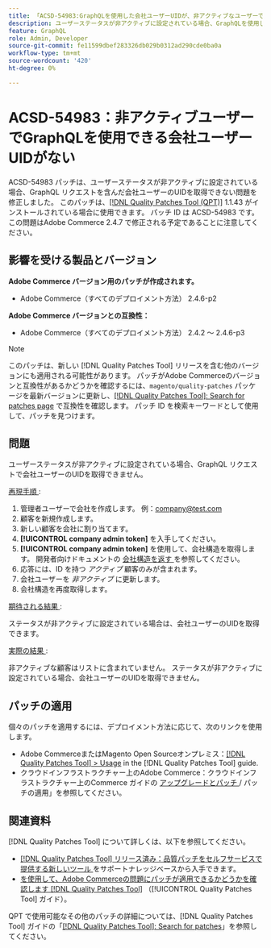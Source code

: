 ```yaml
---
title: 「ACSD-54983:GraphQLを使用した会社ユーザーUIDが、非アクティブなユーザーでは使用できない」
description: ユーザーステータスが非アクティブに設定されている場合、GraphQLを使用して会社のユーザーUID リクエストを取得できないAdobe Commerceの問題を修正するために ACSD-54983 パッチを適用します。
feature: GraphQL
role: Admin, Developer
source-git-commit: fe11599dbef283326db029b0312ad290cde0ba0a
workflow-type: tm+mt
source-wordcount: '420'
ht-degree: 0%

---
```


# ACSD-54983：非アクティブユーザーでGraphQLを使用できる会社ユーザーUIDがない

ACSD-54983 パッチは、ユーザーステータスが非アクティブに設定されている場合、GraphQL リクエストを含んだ会社ユーザーのUIDを取得できない問題を修正しました。 このパッチは、[[!DNL Quality Patches Tool (QPT)]](https://experienceleague.adobe.com/ja/docs/commerce-knowledge-base/kb/announcements/commerce-announcements/magento-quality-patches-released-new-tool-to-self-serve-quality-patches) 1.1.43 がインストールされている場合に使用できます。 パッチ ID は ACSD-54983 です。 この問題はAdobe Commerce 2.4.7 で修正される予定であることに注意してください。

## 影響を受ける製品とバージョン

**Adobe Commerce バージョン用のパッチが作成されます。**

* Adobe Commerce（すべてのデプロイメント方法） 2.4.6-p2

**Adobe Commerce バージョンとの互換性：**

* Adobe Commerce（すべてのデプロイメント方法） 2.4.2 ～ 2.4.6-p3

>[!NOTE]
>
>このパッチは、新しい [!DNL Quality Patches Tool] リリースを含む他のバージョンにも適用される可能性があります。 パッチがAdobe Commerceのバージョンと互換性があるかどうかを確認するには、`magento/quality-patches` パッケージを最新バージョンに更新し、[[!DNL Quality Patches Tool]: Search for patches page](https://experienceleague.adobe.com/tools/commerce-quality-patches/index.html?lang=ja) で互換性を確認します。 パッチ ID を検索キーワードとして使用して、パッチを見つけます。

## 問題

ユーザーステータスが非アクティブに設定されている場合、GraphQL リクエストで会社ユーザーのUIDを取得できません。

<u> 再現手順 </u>:

1. 管理者ユーザーで会社を作成します。 例：company@test.com
1. 顧客を新規作成します。
1. 新しい顧客を会社に割り当てます。
1. **[!UICONTROL company admin token]** を入手してください。
1. **[!UICONTROL company admin token]** を使用して、会社構造を取得します。 開発者向けドキュメントの [ 会社構造を返す ](https://developer.adobe.com/commerce/webapi/graphql/schema/b2b/company/queries/company/#return-the-company-structure) を参照してください。
1. 応答には、ID を持つ *アクティブ* 顧客のみが含まれます。
1. 会社ユーザーを *非アクティブ* に更新します。
1. 会社構造を再度取得します。

<u> 期待される結果 </u>:

ステータスが非アクティブに設定されている場合は、会社ユーザーのUIDを取得できます。

<u> 実際の結果 </u>:

非アクティブな顧客はリストに含まれていません。 ステータスが非アクティブに設定されている場合、会社ユーザーのUIDを取得できません。

## パッチの適用

個々のパッチを適用するには、デプロイメント方法に応じて、次のリンクを使用します。

* Adobe CommerceまたはMagento Open Sourceオンプレミス：[[!DNL Quality Patches Tool] > Usage](/help/tools/quality-patches-tool/usage.md) in the [!DNL Quality Patches Tool] guide.
* クラウドインフラストラクチャー上のAdobe Commerce：クラウドインフラストラクチャー上のCommerce ガイドの [ アップグレードとパッチ ](https://experienceleague.adobe.com/docs/commerce-cloud-service/user-guide/develop/upgrade/apply-patches.html?lang=ja)/ パッチの適用」を参照してください。

## 関連資料

[!DNL Quality Patches Tool] について詳しくは、以下を参照してください。

* [[!DNL Quality Patches Tool]  リリース済み：品質パッチをセルフサービスで提供する新しいツール ](https://experienceleague.adobe.com/ja/docs/commerce-knowledge-base/kb/announcements/commerce-announcements/magento-quality-patches-released-new-tool-to-self-serve-quality-patches) をサポートナレッジベースから入手できます。
* [ を使用して、Adobe Commerceの問題にパッチが適用できるかどうかを確認します  [!DNL Quality Patches Tool]](/help/tools/quality-patches-tool/patches-available-in-qpt/check-patch-for-magento-issue-with-magento-quality-patches.md) （[!UICONTROL Quality Patches Tool] ガイド）。


QPT で使用可能なその他のパッチの詳細については、[!DNL Quality Patches Tool] ガイドの「[[!DNL Quality Patches Tool]: Search for patches](https://experienceleague.adobe.com/tools/commerce-quality-patches/index.html?lang=ja)」を参照してください。
